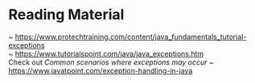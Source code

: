 # Reading Material

~ https://www.protechtraining.com/content/java_fundamentals_tutorial-exceptions  
~ https://www.tutorialspoint.com/java/java_exceptions.htm  
Check out _Common scenarios where exceptions may occur_ ~ https://www.javatpoint.com/exception-handling-in-java  
